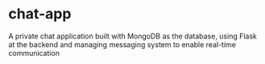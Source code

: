 # chat-app
 A private chat application built with MongoDB as the database, using Flask at the backend and managing messaging system to enable real-time communication
